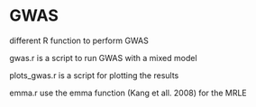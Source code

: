 # GWAS

different R function to perform GWAS

gwas.r is a script to run GWAS with a mixed model

plots_gwas.r is a script for plotting the results

emma.r use the emma function (Kang et all. 2008) for the MRLE 
